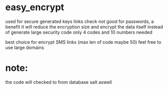 # easy_encrypt
used for secure generated keys links check not good for passwords, a benefit it will reduce the encryption size and encrypt the data itself instead of generate large security code only 4 codes and 10 numbers needed

best choice for encrypt SMS links (max len of code maybe 50) feel free to use large domains

# note:
the code will checked to from database salt aswell
